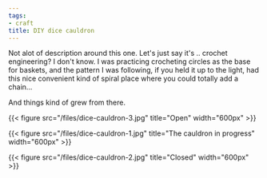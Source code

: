 ```yaml
---
tags:
- craft
title: DIY dice cauldron
---
```


Not alot of description around this one. Let's just say it's .. crochet engineering? I don't know. I was practicing crocheting circles as the base for baskets, and the pattern I was following, if you held it up to the light, had this nice convenient kind of spiral place where you could totally add a chain...

And things kind of grew from there. 

{{< figure src="/files/dice-cauldron-3.jpg" title="Open"  width="600px" >}}

<!--more-->

{{< figure src="/files/dice-cauldron-1.jpg" title="The cauldron in progress" width="600px" >}}

{{< figure src="/files/dice-cauldron-2.jpg" title="Closed" width="600px" >}}